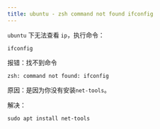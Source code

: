 ```yaml
---
title: ubuntu - zsh command not found ifconfig
---
```


`ubuntu` 下无法查看 `ip`，执行命令：

```bazaar
ifconfig
```

报错：找不到命令

```bazaar
zsh: command not found: ifconfig
```

原因：是因为你没有安装`net-tools`。

解决：

```bazaar
sudo apt install net-tools
```